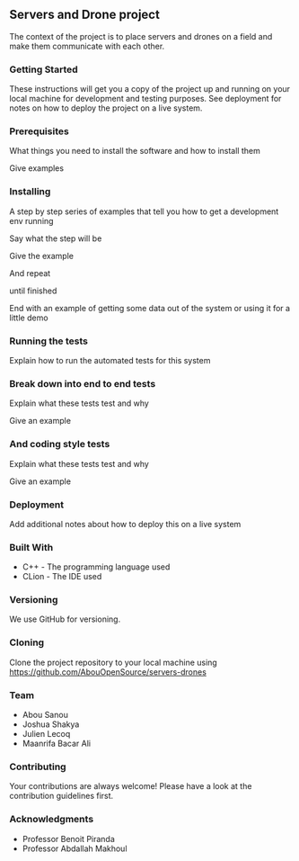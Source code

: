 <html><head><meta content="text/html; charset=UTF-8" http-equiv="content-type"></head><body class="c17"><h2 class="c19" id="h.cr8soq5nf5hc"><span class="c20">Servers and Drone project</span></h2><p class="c3"><span class="c16">The context of the project is to place servers and drones on a field and make them communicate with each other.</span></p><p class="c3 c5"><span class="c9"></span></p><h3 class="c8" id="h.31p6cm4thzdg"><span class="c2">Getting Started</span></h3><p class="c3"><span class="c9">These instructions will get you a copy of the project up and running on your local machine for development and testing purposes. See deployment for notes on how to deploy the project on a live system.</span></p><h3 class="c0" id="h.efow2natbf4n"><span class="c2">Prerequisites</span></h3><p class="c3"><span class="c9">What things you need to install the software and how to install them</span></p><p class="c14"><span class="c4">Give examples</span></p><p class="c11 c5"><span class="c4"></span></p><h3 class="c0" id="h.i3mu93irijh7"><span class="c2">Installing</span></h3><p class="c3"><span class="c9">A step by step series of examples that tell you how to get a development env running</span></p><p class="c3"><span class="c9">Say what the step will be</span></p><p class="c14"><span class="c4">Give the example</span></p><p class="c11 c5"><span class="c4"></span></p><p class="c3"><span class="c9">And repeat</span></p><p class="c14"><span class="c4">until finished</span></p><p class="c11 c5"><span class="c4"></span></p><p class="c3"><span class="c9">End with an example of getting some data out of the system or using it for a little demo</span></p><h3 class="c8" id="h.ffrhpmc3fjl2"><span class="c2">Running the tests</span></h3><p class="c3"><span class="c9">Explain how to run the automated tests for this system</span></p><h3 class="c0" id="h.9125q1rv82o4"><span class="c12">Break down into end to end tests</span></h3><p class="c3"><span class="c9">Explain what these tests test and why</span></p><p class="c14"><span class="c4">Give an example</span></p><p class="c5 c11"><span class="c4"></span></p><h3 class="c0" id="h.uyac7qa6czr7"><span class="c12">And coding style tests</span></h3><p class="c3"><span class="c9">Explain what these tests test and why</span></p><p class="c14"><span class="c4">Give an example</span></p><p class="c11 c5"><span class="c4"></span></p><h3 class="c8" id="h.ss6laxq0cspu"><span class="c2">Deployment</span></h3><p class="c3"><span class="c9">Add additional notes about how to deploy this on a live system</span></p><h3 class="c8" id="h.yb9if75k3b45"><span class="c2">Built With</span></h3><ul class="c1 lst-kix_iyif9tovpfpl-0 start"><li class="c3 c10"><span class="c16">C++</span><span class="c9">&nbsp;- The programming language used</span></li><li class="c10 c13"><span class="c9">CLion - The IDE used</span></li></ul><h3 class="c8" id="h.cvzjslcu7p1j"><span class="c2">Versioning</span></h3><p class="c3"><span class="c9">We use GitHub for versioning.</span></p><h3 class="c8" id="h.b0yonlkltbvg"><span class="c2">Cloning</span></h3><p class="c3"><span class="c16">Clone the project repository to your local machine using </span><span class="c22"><a class="c18" href="https://www.google.com/url?q=https://github.com/AbouOpenSource/servers-drones&amp;sa=D&amp;ust=1580556649613000">https://github.com/AbouOpenSource/servers-drones</a></span></p><h3 class="c8" id="h.4c8ilbzejzdi"><span class="c21">Team</span></h3><ul class="c1 lst-kix_7mcxl99xa8oh-0 start"><li class="c3 c10"><span class="c9">Abou Sanou</span></li><li class="c3 c10"><span class="c9">Joshua Shakya</span></li><li class="c3 c10"><span class="c9">Julien Lecoq</span></li><li class="c3 c10"><span class="c9">Maanrifa Bacar Ali</span></li></ul><p class="c3 c5"><span class="c9"></span></p><h3 class="c6" id="h.wh6ulxk1r5os"><span class="c21">Contributing</span></h3><p class="c3"><span class="c9">Your contributions are always welcome! Please have a look at the contribution guidelines first.</span></p><p class="c3 c5"><span class="c9"></span></p><h3 class="c8" id="h.hles0uggpe6o"><span class="c2">Acknowledgments</span></h3><ul class="c1 lst-kix_wvb684xf3odi-0 start"><li class="c7"><span class="c9">Professor Benoit Piranda</span></li><li class="c7"><span class="c9">Professor Abdallah Makhoul</span></li></ul></body></html>
